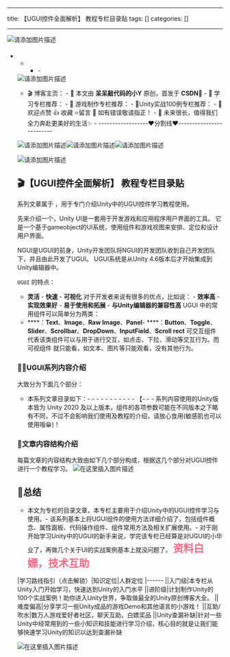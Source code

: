 
--- 
title:  【UGUI控件全面解析】 教程专栏目录贴 
tags: []
categories: [] 

---
<img src="https://img-blog.csdnimg.cn/4ea0ad75b9c145e5ba7d219b7e425099.png" alt="请添加图片描述"> 

####  
- - <ul><li>- 


<img src="https://img-blog.csdnimg.cn/eb148f3a374149c49782f346b8327092.gif" alt="请添加图片描述">

>  
 -  🎬 博客主页： -  🎥 本文由 **呆呆敲代码的小Y** 原创，首发于 **CSDN**🙉 -  🎄 学习专栏推荐： -  🌲 游戏制作专栏推荐： -  🌲Unity实战100例专栏推荐： -  🏅 欢迎点赞 👍 收藏 ⭐留言 📝 如有错误敬请指正！ -  📆 未来很长，值得我们全力奔赴更美好的生活✨ -  ------------------❤️分割线❤️-------------------------  


<img src="https://img-blog.csdnimg.cn/fca9590298da4004906d83d81f4ca0e6.gif" alt="请添加图片描述"><img src="https://img-blog.csdnimg.cn/fca9590298da4004906d83d81f4ca0e6.gif" alt="请添加图片描述"><img src="https://img-blog.csdnimg.cn/fca9590298da4004906d83d81f4ca0e6.gif" alt="请添加图片描述">

<img src="https://img-blog.csdnimg.cn/01e7ec91f0984ce4a166bf72cb52bea5.gif" alt="请添加图片描述">

## 🎬【UGUI控件全面解析】 教程专栏目录贴

 系列文章属于 ，用于专门介绍Unity中的UGUI控件学习教程使用。

先来介绍一个，Unity UI是一套用于开发游戏和应用程序用户界面的工具。 它是一个基于gameobject的UI系统，使用组件和游戏视图来安排、定位和设计用户界面。

NGUI是UGUI的前身，Unity开发团队将NGUI的开发团队收到自己开发团队下，并且由此开发了UGUI。 UGUI系统是从Unity 4.6版本后才开始集成到Unity编辑器中。

`UGUI` 的特点：
-  **灵活** -  **快速** -  **可视化** 对于开发者来说有很多的优点，比如说： -  **效率高** -  **实现效果好** -  **易于使用和拓展** -  **与Unity编辑器的兼容性高** 
UGUI 中的常用组件可以简单分为两类：
- ****：**Text**、**Image**、**Raw Image**、**Panel**- ****：**Button**、**Toggle**、**Slider**、**Scrollbar**、**DropDown**、**InputField**、**Scroll rect**
可交互组件 代表该类组件可以与用于进行交互，如点击、下拉、滑动等交互行为。而可视组件 就只能看，如文本、图片等只能观看，没有其他行为。

### 🐱‍🏍UGUI系列内容介绍

大致分为下面几个部分：
- 本系列文章目录如下：- - - - - - - - - - - 【- - - 
系列内容使用的Unity版本皆为 Unity 2020 及以上版本，组件的各项参数可能在不同版本之下略有不同，不过不会影响我们使用及教程的介绍，请放心食用(敏感肌也可以使用哦😁)！

### 🎁文章内容结构介绍

每篇文章的内容结构大致由如下几个部分构成，根据这几个部分对UGUI控件进行一个教程学习。 <img src="https://img-blog.csdnimg.cn/45dffb92107f4352be7d223a582e1d16.png" alt="在这里插入图片描述">

## 💯总结
- 本文为专栏的目录文章，本专栏主要用于介绍Unity中的UGUI控件学习与使用。- 该系列基本上将UGUI组件的使用方法详细介绍了，包括组件概念、属性面板、代码操作组件、组件常用方法及相关扩展使用。- 对于刚开始学习Unity中的UGUI的新手来说，学完该专栏已经算是对UGUI的小毕业了，再做几个关于UI的实战案例基本上就没问题了。
<font color="#ff6984" size="5"> **资料白嫖，技术互助**</font>

|学习路线指引（点击解锁）|知识定位|人群定位
|------
||入门级|本专栏从Unity入门开始学习，快速达到Unity的入门水平
||进阶级|计划制作Unity的 100个实战案例！助你进入Unity世界，争取做最全的Unity原创博客大全。
||难度偏高|分享学习一些Unity成品的游戏Demo和其他语言的小游戏！
||互助/吹水|数万人游戏爱好者社区，聊天互助，白嫖奖品
||Unity查漏补缺|针对一些Unity中经常用到的一些小知识和技能进行学习介绍，核心目的就是让我们能够快速学习Unity的知识以达到查漏补缺

<img src="https://img-blog.csdnimg.cn/20210613033645219.gif#pic_center" alt="在这里插入图片描述">
